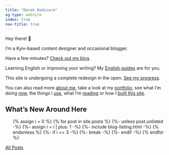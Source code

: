 ```yaml
---
title: "Derek Kedziora"
og-type: website
index: true
nav-title: true
---
```


Hey there! 👋

I’m a Kyiv-based content designer and occasional blogger. 

Have a few minutes? [Check out my blog](/blog).

Learning English or improving your writing? My [English guides](/english) are for you. 

This site is undergoing a complete redesign in the open. [See my progress](/redesign). 

You can also read more [about me](/about), take a look at my [portfolio](/portfolio), see what I’m doing [now](/now), the things I [use](/uses), what I’m [reading](/reading) or how I [built this site](/colophon). 


## What’s New Around Here 

<ul class="listing">
{% assign i = 0 %}
{% for post in site.posts %}
{%- unless post.unlisted -%}
{%- assign i = i | plus: 1 -%}
{%- include blog-listing.html -%}
{% endunless %}
{%- if i == 3 -%}
{%- break -%}
{%- endif -%}
{% endfor %}
</ul>

[All Posts](/blog)

<!---

## Highlights

[Data Driven Marketing in a Web of Fake Data](/blog/fake-data) and [Self-Driving Cars Are Corporate FOMO](/blog/glomar-cars) are my most popular stories on Medium. 

[Dark Mode Revisited](/blog/dark-mode-revisited) gets the most traffic from search engines. 

I get the most emails about [Ten Days of Meditation at Suan Mokkh](/blog/suan-mokkh-retreat) and [Meditation Retreat at Dipabhāvan](/blog/dipibhavan-retreat).  

My real life friends ask me about my [English Guides](/english "English Guides") the most. 
--> 